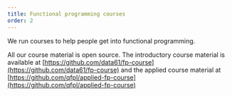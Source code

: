 ```yaml
---
title: Functional programming courses
order: 2
---
```


We run courses to help people get into functional programming.

All our course material is open source.
The introductory course material is available at
[https://github.com/data61/fp-course](https://github.com/data61/fp-course)
and the applied course material at
[https://github.com/qfpl/applied-fp-course](https://github.com/qfpl/applied-fp-course)
